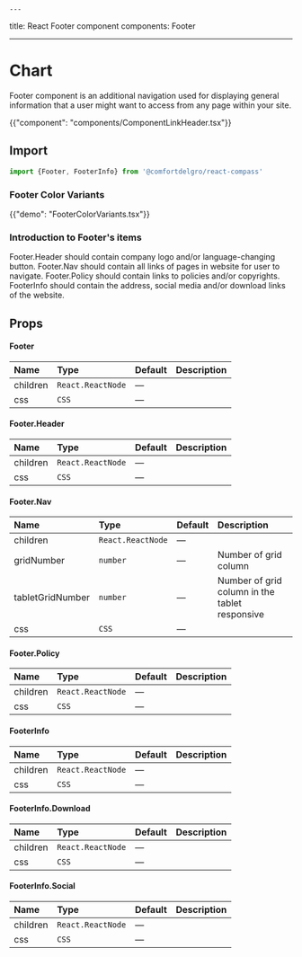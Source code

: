     ---

title: React Footer component
components: Footer

---

# Chart

<p class="description">
Footer component is an additional navigation used for displaying general information that a user might want to access from any page within your site.</p>

{{"component": "components/ComponentLinkHeader.tsx"}}

## Import

```js
import {Footer, FooterInfo} from '@comfortdelgro/react-compass'
```

### Footer Color Variants

{{"demo": "FooterColorVariants.tsx"}}

### Introduction to Footer's items

Footer.Header should contain company logo and/or language-changing button.
Footer.Nav should contain all links of pages in website for user to navigate.
Footer.Policy should contain links to policies and/or copyrights.
FooterInfo should contain the address, social media and/or download links of the website.

## Props

#### Footer

| Name     | Type              | Default | Description |
| :------- | :---------------- | :------ | :---------- |
| children | `React.ReactNode` | —       |             |
| css      | `CSS`             | —       |             |

#### Footer.Header

| Name     | Type              | Default | Description |
| :------- | :---------------- | :------ | :---------- |
| children | `React.ReactNode` | —       |             |
| css      | `CSS`             | —       |             |

#### Footer.Nav

| Name             | Type              | Default | Description                                    |
| :--------------- | :---------------- | :------ | :--------------------------------------------- |
| children         | `React.ReactNode` | —       |                                                |
| gridNumber       | `number`          | —       | Number of grid column                          |
| tabletGridNumber | `number`          | —       | Number of grid column in the tablet responsive |
| css              | `CSS`             | —       |                                                |

#### Footer.Policy

| Name     | Type              | Default | Description |
| :------- | :---------------- | :------ | :---------- |
| children | `React.ReactNode` | —       |             |
| css      | `CSS`             | —       |             |

#### FooterInfo

| Name     | Type              | Default | Description |
| :------- | :---------------- | :------ | :---------- |
| children | `React.ReactNode` | —       |             |
| css      | `CSS`             | —       |             |

#### FooterInfo.Download

| Name     | Type              | Default | Description |
| :------- | :---------------- | :------ | :---------- |
| children | `React.ReactNode` | —       |             |
| css      | `CSS`             | —       |             |

#### FooterInfo.Social

| Name     | Type              | Default | Description |
| :------- | :---------------- | :------ | :---------- |
| children | `React.ReactNode` | —       |             |
| css      | `CSS`             | —       |             |
